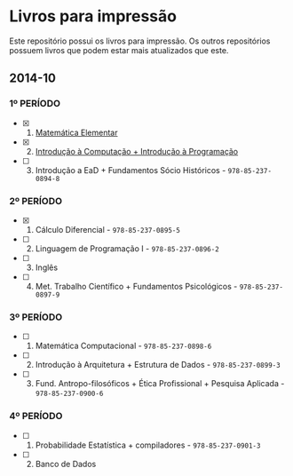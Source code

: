 Livros para impressão
=====================

Este repositório possui os livros para impressão. Os outros
repositórios possuem livros que podem estar mais atualizados
que este.

## 2014-10

### 1º PERÍODO
- [x] 1. [Matemática Elementar](https://github.com/edusantana/computacao-livros-impressao/releases/download/2014-10.2/computacao-periodo1-matematica-elementar-2014-10.pdf)
- [x] 2. [Introdução à Computação + Introdução à Programação](https://github.com/edusantana/computacao-livros-impressao/releases/download/2014-10.2/computacao-periodo1-volume1-2014-10.pdf)
- [ ] 3. Introdução a EaD + Fundamentos Sócio Históricos - `978-85-237-0894-8`

### 2º PERÍODO
- [x] 1. Cálculo Diferencial - `978-85-237-0895-5`
- [ ] 2. Linguagem de Programação I - `978-85-237-0896-2`
- [ ] 3. Inglês
- [ ] 4. Met. Trabalho Científico + Fundamentos Psicológicos - `978-85-237-0897-9`

### 3º PERÍODO
- [ ] 1. Matemática Computacional - `978-85-237-0898-6`
- [ ] 2. Introdução à Arquitetura + Estrutura de Dados - `978-85-237-0899-3`
- [ ] 3. Fund. Antropo-filosóficos + Ética Profissional  + Pesquisa  Aplicada - `978-85-237-0900-6`

### 4º PERÍODO
- [ ] 1. Probabilidade Estatística + compiladores - `978-85-237-0901-3`
- [ ] 2. Banco de Dados 
